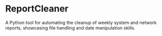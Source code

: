 # ReportCleaner
A Python tool for automating the cleanup of weekly system and network reports, showcasing file handling and date manipulation skills.
